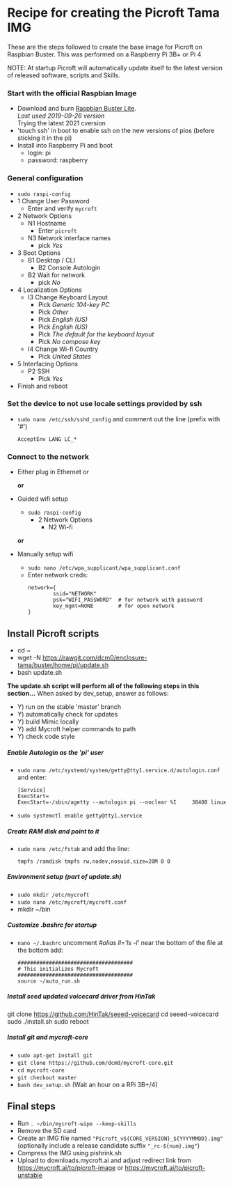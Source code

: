 # Recipe for creating the Picroft Tama IMG

These are the steps followed to create the base image for Picroft on Raspbian Buster.  This was performed on a Raspberry Pi 3B+ or Pi 4

NOTE: At startup Picroft will automatically update itself to the latest version of released software, scripts and Skills.


### Start with the official Raspbian Image
* Download and burn [Raspbian Buster Lite](https://downloads.raspberrypi.org/raspbian_lite_latest).
  <br>_Last used 2019-09-26 version_
  <bR> Trying the latest 2021 cversion
* 'touch ssh' in boot to enable ssh on the new versions of pios (before sticking it in the pi)
* Install into Raspberry Pi and boot
  - login: pi
  - password: raspberry

### General configuration
  - ```sudo raspi-config```
  - 1 Change User Password
      - Enter and verify ```mycroft```
  - 2 Network Options
      - N1 Hostname
        - Enter ```picroft```
      - N3 Network interface names
        - pick *Yes*
  - 3 Boot Options
      - B1 Desktop / CLI
        - B2 Console Autologin
      - B2 Wait for network
        - pick *No*
  - 4 Localization Options
      - I3 Change Keyboard Layout
          - Pick *Generic 104-key PC*
          - Pick *Other*
          - Pick *English (US)*
          - Pick *English (US)*
          - Pick *The default for the keyboard layout*
          - Pick *No compose key*
      - I4 Change Wi-fi Country
          - Pick *United States*
  - 5 Interfacing Options
      - P2 SSH
          - Pick *Yes*
  - Finish and reboot

### Set the device to not use locale settings provided by ssh
* ```sudo nano /etc/ssh/sshd_config``` and comment out the line (prefix with '#')
  ```
  AcceptEnv LANG LC_*
  ```

### Connect to the network
* Either plug in Ethernet or

  __or__
* Guided wifi setup
  * ```sudo raspi-config```
    - 2 Network Options
      - N2 Wi-fi

  __or__
* Manually setup wifi
  * ```sudo nano /etc/wpa_supplicant/wpa_supplicant.conf```
  * Enter network creds:
    ```
    network={
            ssid="NETWORK"
            psk="WIFI_PASSWORD"  # for network with password
            key_mgmt=NONE        # for open network
    }
    ```

## Install Picroft scripts
* cd ~
* wget -N https://rawgit.com/dcm0/enclosure-tama/buster/home/pi/update.sh
* bash update.sh

**The update.sh script will perform all of the following steps in this section...**
When asked by dev_setup, answer as follows:
- Y) run on the stable 'master' branch
- Y) automatically check for updates
- Y) build Mimic locally
- Y) add Mycroft helper commands to path
- Y) check code style

##### Enable Autologin as the 'pi' user

* ```sudo nano /etc/systemd/system/getty@tty1.service.d/autologin.conf``` and enter:
   ```
   [Service]
   ExecStart=
   ExecStart=-/sbin/agetty --autologin pi --noclear %I     38400 linux
   ```

* ```sudo systemctl enable getty@tty1.service```

##### Create RAM disk and point to it
  - ```sudo nano /etc/fstab``` and add the line:
    ```
    tmpfs /ramdisk tmpfs rw,nodev,nosuid,size=20M 0 0
    ```

##### Environment setup (part of update.sh)

* ```sudo mkdir /etc/mycroft```
* ```sudo nano /etc/mycroft/mycroft.conf```
* mkdir ~/bin

##### Customize .bashrc for startup
* ```nano ~/.bashrc```
   uncomment *#alias ll='ls -l'* near the bottom of the file
   at the bottom add:
   ```
   #####################################
   # This initializes Mycroft
   #####################################
   source ~/auto_run.sh
   ```
##### Install seed updated voicecard driver from HinTak

git clone https://github.com/HinTak/seeed-voicecard
cd seeed-voicecard
sudo ./install.sh
sudo reboot

##### Install git and mycroft-core
* ```sudo apt-get install git```
* ```git clone https://github.com/dcm0/mycroft-core.git```
* ```cd mycroft-core```
* ```git checkout master```
* ```bash dev_setup.sh```
(Wait an hour on a RPi 3B+/4)



## Final steps
* Run ```. ~/bin/mycroft-wipe --keep-skills```
* Remove the SD card
* Create an IMG file named `"Picroft_v${CORE_VERSION}_${YYYYMMDD}.img"` (optionally include a release candidate suffix `"_rc-${num}.img"`)
* Compress the IMG using pishrink.sh
* Upload to downloads.mycroft.ai and adjust redirect link from https://mycroft.ai/to/picroft-image or https://mycroft.ai/to/picroft-unstable
